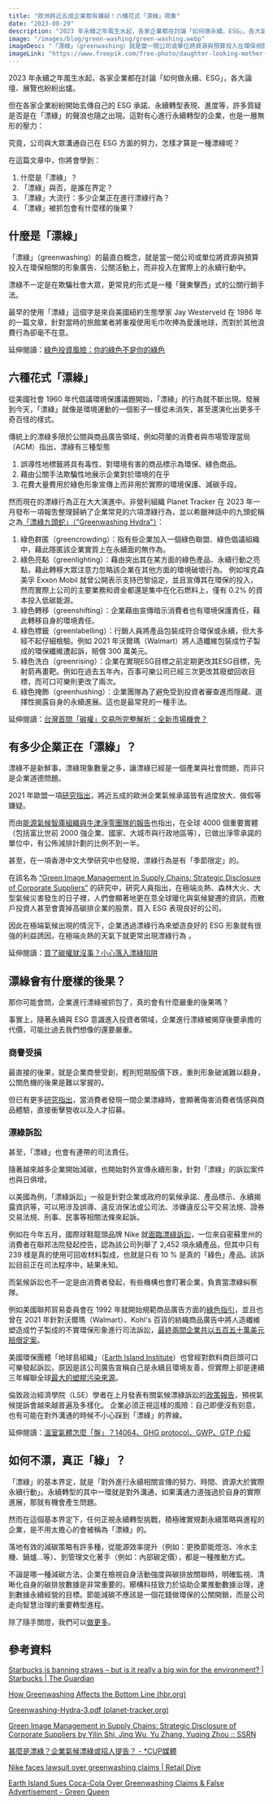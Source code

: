 ```yaml
---
title: "歐洲將近五成企業都有嫌疑！六種花式「漂綠」現象"
date: "2023-08-29"
description: "2023 年永續之年風生水起，各家企業都在討論「如何做永續、ESG」，各大論壇、展覽也紛紛出爐。但在各家企業紛紛開始玄傳自己的 ESG 承諾、永續轉型表現、進度等，許多質疑是否是在「漂綠」的聲浪也隨之出現。這對有心進行永續轉型的企業，也是一層無形的壓力：究竟，公司與大眾溝通自己在 ESG 方面的努力，怎樣才算是一種漂綠呢？"
image: "/images/blog/green-washing/green-washing.webp"
imageDesc: "「漂綠」（greenwashing）就是當一間公司或單位將資源與預算投入在環保相關的形象廣告、公關活動上，而非投入在實際上的永續行動中。"
imageLink: "https://www.freepik.com/free-photo/daughter-looking-mother-while-washing-plate-kitchen_1009118.htm#query=washing&position=6&from_view=search&track=sph"
---
```


<p>2023 年永續之年風生水起，各家企業都在討論「如何做永續、ESG」，各大論壇、展覽也紛紛出爐。</p>
<p>但在各家企業紛紛開始玄傳自己的 ESG 承諾、永續轉型表現、進度等，許多質疑是否是在「漂綠」的聲浪也隨之出現。這對有心進行永續轉型的企業，也是一層無形的壓力：</p>
<p>究竟，公司與大眾溝通自己在 ESG 方面的努力，怎樣才算是一種漂綠呢？</p>
<p>在這篇文章中，你將會學到：</p>
<ol>
<li>什麼是「漂綠」？</li>
<li>「漂綠」與否，是誰在界定？</li>
<li>「漂綠」大流行：多少企業正在進行漂綠行為？</li>
<li>「漂綠」被抓包會有什麼樣的後果？</li>
</ol>
<h2 id="-">什麼是「漂綠」</h2>
<p>「漂綠」（greenwashing）的最直白概念，就是當一間公司或單位將資源與預算投入在環保相關的形象廣告、公關活動上，而非投入在實際上的永續行動中。</p>
<p>漂綠不一定是在欺騙社會大眾，更常見的形式是一種「聲東擊西」式的公關行銷手法。</p>
<p>最早的使用「漂綠」這個字是來自美國紐約生態學家 Jay Westerveld 在 1986 年的一篇文章，針對當時的旅館業者將重複使用毛巾吹捧為愛護地球，而對於其他浪費行為卻毫不在意。</p>
<p>延伸閱讀：<a href="./green-investment-risk">綠色投資風險：你的綠色不是你的綠色 </a></p>
<h2 id="-">六種花式「漂綠」</h2>
<p>從美國社會 1960 年代倡議環境保護議題開始，「漂綠」的行為就不斷出現。發展到今天，「漂綠」就像是環境運動的一個影子一樣從未消失，甚至還演化出更多千奇百怪的樣式。</p>
<p>傳統上的漂綠多限於公關與商品廣告領域，例如荷蘭的消費者與市場管理當局（ACM）指出，漂綠有三種型態</p>
<ol>
<li>誤導性地標籤將具有毒性、對環境有害的商品標示為環保、綠色商品。</li>
<li>藉由公關手法欺騙性地展示企業對於環境的在乎</li>
<li>花費大量費用於綠色形象宣傳上而非用於實際的環境保護、減碳手段。</li>
</ol>
<p>然而現在的漂綠行為正在大大演進中。非營利組織 Planet Tracker 在 2023 年一月發布一項報吿整理歸納了企業常見的六項漂綠行為，並以希臘神話中的九頭蛇稱之為<a href="https://planet-tracker.org/wp-content/uploads/2023/01/Greenwashing-Hydra-3.pdf">「漂綠九頭蛇」（&quot;Greenwashing Hydra&quot;）</a>：</p>
<ol>
<li>綠色群匿（greencrowding）：指有些企業加入一個綠色聯盟、綠色倡議組織中，藉此隱匿該企業實質上在永續面的無作為。</li>
<li>綠色亮點（greenlighting）：藉由突出其在某方面的綠色產品、永續行動之亮點，藉此轉移大眾注意力忽略該企業在其他方面的環境破壞行為。
例如埃克森美孚 Exxon Mobil 就曾公開表示支持巴黎協定，並且宣傳其在環保的投入，然而實際上公司的主要業務和資金都還是集中在化石燃料上，僅有 0.2% 的資本投入低碳能源。</li>
<li>綠色轉移（greenshifting）：企業藉由宣傳暗示消費者也有環境保護責任，藉此轉移自身的環境責任。</li>
<li>綠色標籤（greenlabelling）：行銷人員將產品包裝成符合環保或永續，但大多經不起仔細檢驗。例如 2021 年沃爾瑪（Walmart）將人造纖維包裝成竹子製成的環保纖維遭起訴，賠償 300 萬美元。</li>
<li>綠色洗白（greenrising）：企業在實現ESG目標之前定期更改其ESG目標，先射箭再畫靶。例如在過去五年內，百事可樂公司已經三次更改其廢塑回收目標，而可口可樂則更改了兩次。</li>
<li>綠色掩飾（greenhushing）：企業團隊為了避免受到投資者審查進而隱藏、選擇性揭露自身的永續進展。這也是最常見的一種手法。</li>
</ol>
<p>延伸閱讀：<a href="./carbon-exchange-place">台灣首間「碳權」交易所完整解析：全新市場機會？ </a></p>
<h2 id="-">有多少企業正在「漂綠」？</h2>
<p>漂綠不是新鮮事，漂綠現象數量之多，讓漂綠已經是一個產業與社會問題，而非只是企業道德問題。</p>
<p>2021 年歐盟一項<a href="https://icpen.org/news/1146">研究指出</a>，將近五成的歐洲企業氣候承諾皆有過度放大、做假等嫌疑。</p>
<p>而由<a href="https://ca1-eci.edcdn.com/reports/ECIU-Oxford_Taking_Stock.pdf?mtime=20210323005817&amp;focal=none">能源氣候智庫組織與牛津淨零團隊的報告</a>也指出，在全球 4000 個重要實體（包括富比世前 2000 強企業、國家、大城市與行政地區等），已做出淨零承諾的單位中，有公佈減排計劃的比例不到一半。</p>
<p>甚至，在一項香港中文大學研究中也發現，漂綠行為是有「季節限定」的。</p>
<p>在該名為 <a href="https://papers.ssrn.com/sol3/papers.cfm?abstract_id=3700310">“Green Image Management in Supply Chains: Strategic Disclosure of Corporate Suppliers”</a> 的研究中，研究人員指出，在極端炎熱、森林大火、大型氣候災害發生的日子裡，人們會顯著地更在意全球暖化與氣候變遷的資訊，而散戶投資人甚至會賣掉高碳排企業的股票，買入 ESG 表現良好的公司。</p>
<p>因此在極端氣候出現的情況下，企業透過漂綠行為來塑造良好的 ESG 形象就有很強的利益誘因，在極端炎熱的天氣下就更常出現漂綠行為
。</p>
<p>延伸閱讀：<a href="./carbon-permit-vs-carbon-credit">買了碳權就沒事？小心落入漂綠陷阱</a></p>
<h2 id="-">漂綠會有什麼樣的後果？</h2>
<p>那你可能會問，企業進行漂綠被抓包了，真的會有什麼嚴重的後果嗎？</p>
<p>事實上，隨著永續與 ESG 意識進入投資者領域，企業進行漂綠被揭穿後要承擔的代價，可能比過去我們想像的還要嚴重。</p>
<h3 id="-">商譽受損</h3>
<p>最直接的後果，就是企業商譽受創，輕則短期股價下跌，重則形象破滅難以翻身，公關危機的後果是難以掌握的。</p>
<p>但已有更多<a href="https://journals.sagepub.com/doi/abs/10.1525/cmr.2011.54.1.64?casa_token=t0FFdfISQ8oAAAAA:SlU-W2MuiEBGpgBn-FHkDSMCmXXz9qd6tQIn1GYzYc6H2AtE8b4WhukgOyiAV9UA9UZjyUuU84u0ZDk">研究指出</a>，當消費者發現一間企業漂綠時，會顯著傷害消費者情感與商品體驗，直接衝擊營收以及人才招募。</p>
<h3 id="-">漂綠訴訟</h3>
<p>甚至，「漂綠」也會有連帶的司法責任。</p>
<p>隨著越來越多企業開始減碳，也開始對外宣傳永續形象，針對「漂綠」的訴訟案件也與日俱增。</p>
<p>以美國為例，「漂綠訴訟」一般是針對企業或政府的氣候承諾、產品標示、永續揭露資訊等，可以用涉及誤導、違反消保法或公司法、涉嫌違反公平交易法規、證券交易法規、刑事、民事等相關法條來起訴。</p>
<p>例如在今年五月，國際球鞋龍頭品牌 Nike 就<a href="https://www.retaildive.com/news/nike-faces-lawsuit-greenwashing-claims/650282/">面臨漂綠訴訟</a>，一位來自密蘇里州的消費者在聯邦法院發起控告，認為該公司列舉了 2,452 項永續產品，但其中只有 239 樣是真的使用可回收材料製成，也就是只有 10 % 是真的「綠色」產品。該訴訟目前正在司法程序中，結果未知。</p>
<p>而氣候訴訟也不一定是由消費者發起，有些機構也會盯著企業，負責當漂綠糾察隊。</p>
<p>例如美國聯邦貿易委員會在 1992 年就開始規範商品廣告方面的<a href="https://www.ftc.gov/sites/default/files/documents/federal_register_notices/guides-use-environmental-marketing-claims-green-guides/greenguidesfrn.pdf">綠色指引</a>，並且也曾在 2021 年針對沃爾瑪（Walmart）、Kohl&#39;s 百貨的紡織商品廣告中將人造纖維塑造成竹子製成的不實環保形象進行司法訴訟，<a href="https://www.ftc.gov/business-guidance/blog/2022/04/55-million-total-ftc-settlements-kohls-and-walmart-challenge-bamboo-and-eco-claims-shed-light">最終兩間企業共以五百五十萬美元賠償定案</a>。</p>
<p>美國環保團體「地球島組織」（<a href="https://www.earthisland.org/">Earth Island Institute</a>）也曾經對飲料商巨頭可口可樂發起訴訟，原因是該公司廣告宣稱自己是永續且環境友善，但實際上卻是連續三年蟬聯全球<a href="https://www.greenqueen.com.hk/coca-cola-most-polluting-brand-on-earth-for-second-year-in-a-row/">最大的塑膠污染來源</a>。</p>
<p>倫敦政治經濟學院（LSE）學者在上月發表有關氣候漂綠訴訟的<a href="https://www.lse.ac.uk/granthaminstitute/publication/climate-washing-litigation-legal-liability-for-misleading-climate-communications/">政策報告</a>，預視氣候提訴會越來越普遍及多樣化。 企業必須正視這樣的風險：自己即便沒有刻意，也有可能在對外溝通的時候不小心踩到「漂綠」的界線。</p>
<p>延伸閱讀：<a href="./ghg-inventory-intro">溫室氣體怎麼「盤」？14064、GHG protocol、GWP、GTP 介紹 </a></p>
<h2 id="-">如何不漂，真正「綠」？</h2>
<p>「漂綠」的基本界定，就是「對外進行永續相關宣傳的努力、時間、資源大於實際永續行動」。永續轉型的其中一環就是對外溝通，如果溝通力道強過於自身的實際進展，那就有機會產生問題。</p>
<p>然而在這個基本界定下，任何正視永續轉型挑戰，積極確實規劃永續策略與進程的企業，是不用太擔心的會被稱為「漂綠」的。</p>
<p>落地有效的減碳策略有許多種，從能源效率提升（例如：更換節能燈泡、冷水主機、鍋爐...等）、到管理文化著手（例如：內部碳定價），都是一種推動方式。</p>
<p>不論是哪一種減碳方法，企業在檢視自身活動強度與碳排放關聯時，明確監視、清晰化自身的碳排放數據是非常重要的。櫛構科技致力於協助企業推動數據治理，達到數據永續經營的目標。節能減碳不應該是一個花錢做環保的公關開銷，而是公司走向智慧治理的重要轉型進程。</p>
<p>除了隨手關燈，我們可以<a href="https://combogic.com/">做更多</a>。</p>
<h2 id="-">參考資料</h2>
<p><a href="https://www.theguardian.com/business/2018/jul/23/starbucks-straws-ban-2020-environment">Starbucks is banning straws – but is it really a big win for the environment? | Starbucks | The Guardian</a></p>
<p><a href="https://hbr.org/2022/07/how-greenwashing-affects-the-bottom-line">How Greenwashing Affects the Bottom Line 
(hbr.org)</a></p>
<p><a href="https://planet-tracker.org/wp-content/uploads/2023/01/Greenwashing-Hydra-3.pdf">Greenwashing-Hydra-3.pdf (planet-tracker.org)</a></p>
<p><a href="https://papers.ssrn.com/sol3/papers.cfm?abstract_id=3700310">Green Image Management in Supply Chains: Strategic Disclosure of Corporate Suppliers by Yilin Shi, Jing Wu, Yu Zhang, Yuqing Zhou :: SSRN</a></p>
<p><a href="https://www.cup.com.hk/2022/02/11/climate-greenwash-litigation/">甚麼是漂綠？企業氣候漂綠或招人提告？ - *CUP媒體</a></p>
<p><a href="https://www.retaildive.com/news/nike-faces-lawsuit-greenwashing-claims/650282/">Nike faces lawsuit over greenwashing claims | Retail Dive</a></p>
<p><a href="https://www.greenqueen.com.hk/earth-island-sues-coca-cola-over-greenwashing-claims-false-advertising/">Earth Island Sues Coca-Cola Over Greenwashing Claims &amp; False Advertisement - Green Queen</a></p>


